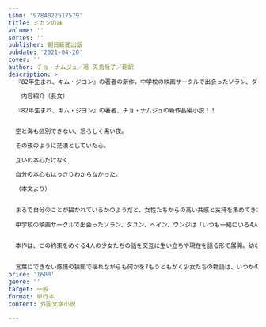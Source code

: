```yaml
---
isbn: '9784022517579'
title: ミカンの味
volume: ''
series: ''
publisher: 朝日新聞出版
pubdate: '2021-04-20'
cover: ''
author: チョ・ナムジュ／著 矢島暁子／翻訳
description: >
  『82年生まれ、キム・ジヨン』の著者の新作。中学校の映画サークルで出会ったソラン、ダユン、ヘイン、ウンジは「いつも一緒にいる4人」だった。中学３年に上がる直前、旅先の済州島で彼女たちは衝動的にある約束をするのだが──。

  　内容紹介（長文）

  『82年生まれ、キム・ジヨン』の著者、チョ・ナムジュの新作長編小説！！


  空と海も区別できない、恐ろしく黒い夜。

  その夜のように茫漠としていた心。

  互いの本心だけなく

  自分の本心もはっきりわからなかった。

  （本文より）


  まるで自分のことが描かれているかのようだと、女性たちからの高い共感と支持を集めてきた著者が新作小説『ミカンの味』で主人公に選んだのは、4人の女子中学生。
   
  中学校の映画サークルで出会ったソラン、ダユン、ヘイン、ウンジは「いつも一緒にいる4人」として学内で知られている。中学3年生になる直前、済州島に行った彼女たちは衝動的に一つの約束を交わし、タイムカプセルに入れて埋める。未来が変わるかもしれないこの約束の裏には、さまざまな感情と計算による四者四様の理由が隠されていた。


  本作は、この約束をめぐる4人の少女たちの話を交互に生い立ちや現在を語る形で展開。幼なじみとの関係が突然終わってしまった傷を抱えるソラン、教師からの期待が大きく学校一モテるのにいつも寂しいダユン、古くさい父親と突然の困窮にイラ立ちを募らせるへイン、理由がわからないまま仲間外れにされた経験を引きずるウンジ。


  言葉にできない感情の狭間で揺れながらも何かを?もうともがく少女たちの物語は、いつかの自分の姿に重なり、うずく心を優しく包み込んでくれる。まったく新しい「私たちの物語」の始まりだ。
price: '1600'
genre: ''
target: 一般
format: 単行本
content: 外国文学小説

---
```

